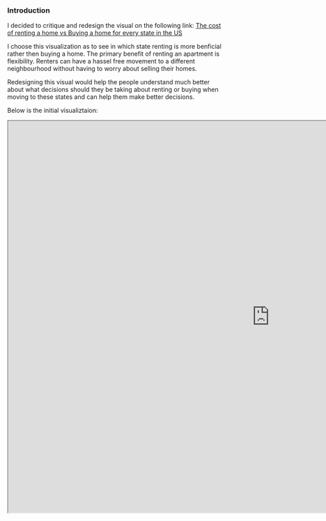 ### Introduction
I decided to critique and redesign the visual on the following link: [The cost of renting a home vs Buying a home for every state in the US](https://howmuch.net/articles/cost-renting-vs-owning-home)

I choose this visualization as to see in which state renting is more benficial rather then buying a home. The primary benefit of renting an apartment is flexibility. Renters can have a hassel free movement to a different neighbourhood without having to worry about selling their homes.

Redesigning this visual would help the people understand much better about what decisions should they be taking about renting or buying when moving to these states and can help them make better decisions.

Below is the initial visualiztaion:

<iframe width="1200" height="900" src="https://cdn.howmuch.net/articles/117_chart-7e7c.jpg"></iframe>
